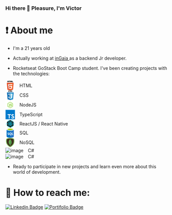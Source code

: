 ### Hi there 👋 Pleasure, I'm Victor

# :exclamation: About me

- I'm a 21 years old
- Actually working at <a href="https://www.ingaia.com.br/"> inGaia </a> as a backend Jr developer.

- Rocketseat GoStack Boot Camp student. I've been creating projects with the technologies:

 <img src=".github/html.png" width=30 style='vertical-align:middle;' />  
 <div style='vertical-align:middle; display:inline;margin:10px;'> 
 HTML
 </div><br />
 <img src=".github/css.png" width=30 style='vertical-align:middle;' />  
 <div style='vertical-align:middle; display:inline;margin:10px;'> 
 CSS
 </div><br />
 <img src=".github/js.webp" width=30 style='vertical-align:middle;' />  
 <div style='vertical-align:middle; display:inline;margin:10px;'> 
 NodeJS
 </div><br />
 <img src=".github/ts.webp" width=30 style='vertical-align:middle;' />  
 <div style='vertical-align:middle; display:inline;margin:10px;'> 
 TypeScript
 </div><br />
 <img src=".github/reactjs.png" width=30 style='vertical-align:middle;' />  
 <div style='vertical-align:middle; display:inline;margin:10px;'> 
 ReactJS / React Native
 </div><br />
 <img src=".github/sql.png" width=30 style='vertical-align:middle;' />  
 <div style='vertical-align:middle; display:inline;margin:10px;'> 
 SQL
 </div><br />
 <img src=".github/nosql.png" width=30 style='vertical-align:middle;' />  
 <div style='vertical-align:middle; display:inline;margin:10px;'> 
 NoSQL
 </div><br />
 <img src="https://github.com/mesquini/mesquini/tree/master/.github/c.png" alt="image" width=30 style='vertical-align:middle;' />  
 <div style='vertical-align:middle; display:inline;margin:10px;'> 
 C#
 </div><br />
 <img src="https://img1.gratispng.com/20180831/bol/kisspng-c-programming-language-logo-microsoft-visual-stud-atlas-portfolio-5b8991925c19f7.9738748215357423543773.jpg" alt="image" width=30 style='vertical-align:middle;' />  
 <div style='vertical-align:middle; display:inline;margin:10px;'> 
 C#
 </div><br />

- Ready to participate in new projects and learn even more about this world of development.

# :email: How to reach me:

[![Linkedin Badge](https://img.shields.io/badge/-LinkedIn-blue?style=for-the-badge&logo=appveyor/)](https://www.linkedin.com/in/mesquini/)
[![Portifolio Badge](https://img.shields.io/badge/-portfolio-green?style=for-the-badge&logo=appveyor/)](https://mesquini.github.io/)

<!--
**mesquini/mesquini** is a ✨ _special_ ✨ repository because its `README.md` (this file) appears on your GitHub profile.

Here are some ideas to get you started:

- 🔭 I’m currently working on ...
- 🌱 I’m currently learning ...
- 👯 I’m looking to collaborate on ...
- 🤔 I’m looking for help with ...
- 💬 Ask me about ...
- 📫 How to reach me: ...
- 😄 Pronouns: ...
- ⚡ Fun fact: ...
-->
